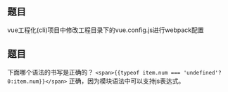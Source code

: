 ## 题目
vue工程化(cli)项目中修改工程目录下的vue.config.js进行webpack配置

## 题目
下面哪个语法的书写是正确的？
`<span>{{typeof item.num === 'undefined'? 0:item.num}}</span>` 正确，因为模块语法中可以支持js表达式。

